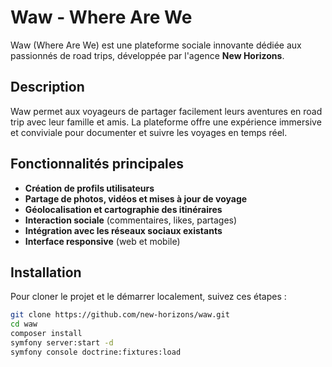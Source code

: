 # Waw - Where Are We

Waw (Where Are We) est une plateforme sociale innovante dédiée aux passionnés de road trips, développée par l'agence **New Horizons**.

## Description

Waw permet aux voyageurs de partager facilement leurs aventures en road trip avec leur famille et amis. La plateforme offre une expérience immersive et conviviale pour documenter et suivre les voyages en temps réel.

## Fonctionnalités principales

- **Création de profils utilisateurs**
- **Partage de photos, vidéos et mises à jour de voyage**
- **Géolocalisation et cartographie des itinéraires**
- **Interaction sociale** (commentaires, likes, partages)
- **Intégration avec les réseaux sociaux existants**
- **Interface responsive** (web et mobile)

## Installation

Pour cloner le projet et le démarrer localement, suivez ces étapes :

```bash
git clone https://github.com/new-horizons/waw.git
cd waw
composer install
symfony server:start -d
symfony console doctrine:fixtures:load